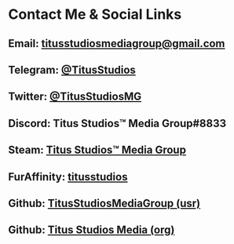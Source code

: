 # Contact Me & Social Links

## Email: [titusstudiosmediagroup@gmail.com](titusstudiosmediagroup@gmail.com)
## Telegram: [@TitusStudios](https://t.me/titusstudios)
## Twitter: [@TitusStudiosMG](https://twitter.com/TitusStudiosMG)
## Discord: Titus Studios™ Media Group#8833
## Steam: [Titus Studios™ Media Group](https://steamcommunity.com/id/TitusStudiosMediaGroup)
## FurAffinity: [titusstudios](https://www.furaffinity.net/user/titusstudios/)
## Github: [TitusStudiosMediaGroup (usr)](https://github.com/TitusStudiosMediaGroup)
## Github: [Titus Studios Media (org)](https://github.com/titus-studios-media)

